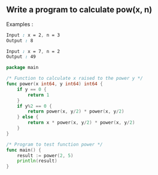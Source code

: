 ## Write a program to calculate pow(x, n)


Examples :

```css
Input : x = 2, n = 3
Output : 8

Input : x = 7, n = 2
Output : 49
```


```go
package main

/* Function to calculate x raised to the power y */
func power(x int64, y int64) int64 {
	if y == 0 {
		return 1
	}
	if y%2 == 0 {
		return power(x, y/2) * power(x, y/2)
	} else {
		return x * power(x, y/2) * power(x, y/2)
	}
}

/* Program to test function power */
func main() {
	result := power(2, 5)
	println(result)
}
```